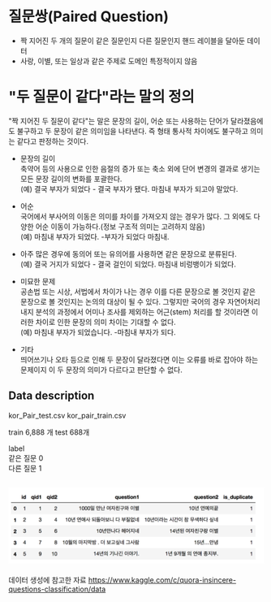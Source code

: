 
# 질문쌍(Paired Question)
- 짝 지어진 두 개의 질문이 같은 질문인지 다른 질문인지 핸드 레이블을 달아둔 데이터              
- 사랑, 이별, 또는 일상과 같은 주제로 도메인 특정적이지 않음    
  

#  "두 질문이 같다"라는 말의 정의    
"짝 지어진 두 질문이 같다"는 말은 문장의 길이, 어순 또는 사용하는 단어가 달라졌음에도 불구하고 두 문장이 같은 의미임을 나타낸다. 즉 형태 통사적 차이에도 불구하고 의미는 같다고 판정하는 것이다.    

- 문장의 길이      
축약어 등의 사용으로 인한 음절의 증가 또는 축소 외에 단어 변경의 결과로 생기는 모든 문장 길이의 변화를 포괄한다.    
(예) 결국 부자가 되었다 - 결국 부자가 됐다. 마침내 부자가 되고야 말았다.   

- 어순     
국어에서 부사어의 이동은 의미를 차이를 가져오지 않는 경우가 많다. 그 외에도 다양한 어순 이동이 가능하다.(정보 구조적 의미는 고려하지 않음)   
(예) 마침내 부자가 되었다. -부자가 되었다 마침내.   

- 아주 많은 경우에 동의어 또는 유의어를 사용하면 같은 문장으로 분류된다.       
(예) 결국 거지가 되었다 - 결국 걸인이 되었다. 마침내 비렁뱅이가 되었다.    

- 미묘한 문제          
공손법 또는 시상, 서법에서 차이가 나는 경우 이를 다른 문장으로 볼 것인지 같은 문장으로 볼 것인지는 논의의 대상이 될 수 있다. 그렇지만 국어의 경우 자연어처리 내지 분석의 과정에서 어미나 조사를 제외하는 어근(stem) 처리를 할 것이라면 이러한 차이로 인한 문장의 의미 차이는 기대할 수 없다.     
(예) 마침내 부자가 되었습니다. -마침내 부자가 되다.

- 기타    
띄어쓰기나 오타 등으로 인해 두 문장이 달라졌다면 이는 오류를 바로 잡아야 하는 문제이지 이 두 문장의 의미가 다르다고 판단할 수 없다.    



## Data description

kor_Pair_test.csv
kor_pair_train.csv

train  6,888 개
test 688개           

label               
같은 질문 0               
다른 질문 1                 
                       

## ![Quick peek](./data.png)



데이터 생성에 참고한 자료
https://www.kaggle.com/c/quora-insincere-questions-classification/data
